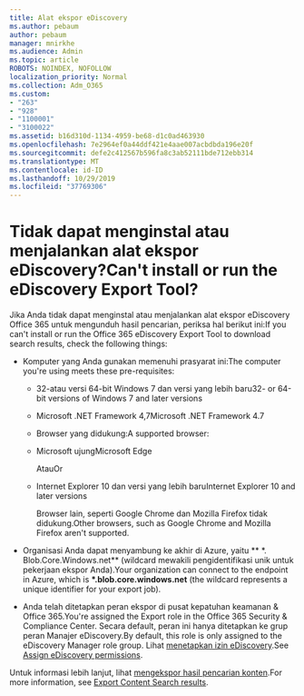 ```yaml
---
title: Alat ekspor eDiscovery
ms.author: pebaum
author: pebaum
manager: mnirkhe
ms.audience: Admin
ms.topic: article
ROBOTS: NOINDEX, NOFOLLOW
localization_priority: Normal
ms.collection: Adm_O365
ms.custom:
- "263"
- "928"
- "1100001"
- "3100022"
ms.assetid: b16d310d-1134-4959-be68-d1c0ad463930
ms.openlocfilehash: 7e2964ef0a44ddf421e4aae007acbdbda196e20f
ms.sourcegitcommit: defe2c412567b596fa8c3ab52111bde712ebb314
ms.translationtype: MT
ms.contentlocale: id-ID
ms.lasthandoff: 10/29/2019
ms.locfileid: "37769306"
---
```

# <a name="cant-install-or-run-the-ediscovery-export-tool"></a><span data-ttu-id="4cdc9-102">Tidak dapat menginstal atau menjalankan alat ekspor eDiscovery?</span><span class="sxs-lookup"><span data-stu-id="4cdc9-102">Can't install or run the eDiscovery Export Tool?</span></span>

<span data-ttu-id="4cdc9-103">Jika Anda tidak dapat menginstal atau menjalankan alat ekspor eDiscovery Office 365 untuk mengunduh hasil pencarian, periksa hal berikut ini:</span><span class="sxs-lookup"><span data-stu-id="4cdc9-103">If you can't install or run the Office 365 eDiscovery Export Tool to download search results, check the following things:</span></span>
  
- <span data-ttu-id="4cdc9-104">Komputer yang Anda gunakan memenuhi prasyarat ini:</span><span class="sxs-lookup"><span data-stu-id="4cdc9-104">The computer you're using meets these pre-requisites:</span></span>

  - <span data-ttu-id="4cdc9-105">32-atau versi 64-bit Windows 7 dan versi yang lebih baru</span><span class="sxs-lookup"><span data-stu-id="4cdc9-105">32- or 64-bit versions of Windows 7 and later versions</span></span>

  - <span data-ttu-id="4cdc9-106">Microsoft .NET Framework 4,7</span><span class="sxs-lookup"><span data-stu-id="4cdc9-106">Microsoft .NET Framework 4.7</span></span>

  - <span data-ttu-id="4cdc9-107">Browser yang didukung:</span><span class="sxs-lookup"><span data-stu-id="4cdc9-107">A supported browser:</span></span>

  - <span data-ttu-id="4cdc9-108">Microsoft ujung</span><span class="sxs-lookup"><span data-stu-id="4cdc9-108">Microsoft Edge</span></span>

    <span data-ttu-id="4cdc9-109">Atau</span><span class="sxs-lookup"><span data-stu-id="4cdc9-109">Or</span></span>

  - <span data-ttu-id="4cdc9-110">Internet Explorer 10 dan versi yang lebih baru</span><span class="sxs-lookup"><span data-stu-id="4cdc9-110">Internet Explorer 10 and later versions</span></span>

    <span data-ttu-id="4cdc9-111">Browser lain, seperti Google Chrome dan Mozilla Firefox tidak didukung.</span><span class="sxs-lookup"><span data-stu-id="4cdc9-111">Other browsers, such as Google Chrome and Mozilla Firefox aren't supported.</span></span>

- <span data-ttu-id="4cdc9-112">Organisasi Anda dapat menyambung ke akhir di Azure, yaitu \*\* \*. Blob.Core.Windows.net\*\* (wildcard mewakili pengidentifikasi unik untuk pekerjaan ekspor Anda).</span><span class="sxs-lookup"><span data-stu-id="4cdc9-112">Your organization can connect to the endpoint in Azure, which is **\*.blob.core.windows.net** (the wildcard represents a unique identifier for your export job).</span></span>

- <span data-ttu-id="4cdc9-113">Anda telah ditetapkan peran ekspor di pusat kepatuhan keamanan &amp; Office 365.</span><span class="sxs-lookup"><span data-stu-id="4cdc9-113">You're assigned the Export role in the Office 365 Security &amp; Compliance Center.</span></span> <span data-ttu-id="4cdc9-114">Secara default, peran ini hanya ditetapkan ke grup peran Manajer eDiscovery.</span><span class="sxs-lookup"><span data-stu-id="4cdc9-114">By default, this role is only assigned to the eDiscovery Manager role group.</span></span> <span data-ttu-id="4cdc9-115">Lihat [menetapkan izin eDiscovery](https://docs.microsoft.com/office365/securitycompliance/assign-ediscovery-permissions).</span><span class="sxs-lookup"><span data-stu-id="4cdc9-115">See [Assign eDiscovery permissions](https://docs.microsoft.com/office365/securitycompliance/assign-ediscovery-permissions).</span></span>

<span data-ttu-id="4cdc9-116">Untuk informasi lebih lanjut, lihat [mengekspor hasil pencarian konten](https://docs.microsoft.com/office365/securitycompliance/export-search-results).</span><span class="sxs-lookup"><span data-stu-id="4cdc9-116">For more information, see [Export Content Search results](https://docs.microsoft.com/office365/securitycompliance/export-search-results).</span></span>
  